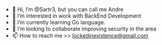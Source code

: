 - 👋 Hi, I’m @Sartr3, but you can call me Andre
- 👀 I’m interested in work with BackEnd Development
- 🌱 I’m currently learning Go language.
- 💞️ I’m looking to collaborate improving security in the area
- 📫 How to reach me >> lockedinexistence@gmail.com

<!---
  Eu sou brasileiro e estou estudando para me ingressar na área.
--->
